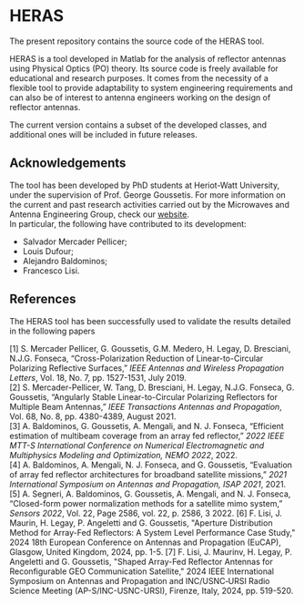 # HERAS

The present repository contains the source code of the HERAS tool. 

HERAS is a tool developed in Matlab for the analysis of reflector antennas using Physical Optics (PO) theory. Its source code is freely available for educational and research purposes. It comes from the necessity of a flexible tool to provide adaptability to system engineering requirements and can also be of interest to antenna engineers working on the design of reflector antennas.

The current version contains a subset of the developed classes, and additional ones will be included in future releases. 

## Acknowledgements

The tool has been developed by PhD students at Heriot-Watt University, under the supervision of Prof. George Goussetis. For more information on the current and past research activities carried out by the Microwaves and Antenna Engineering Group, check our [website](https://microwaves.site.hw.ac.uk/).  
In particular, the following have contributed to its development:

- Salvador Mercader Pellicer;
- Louis Dufour;
- Alejandro Baldominos;
- Francesco Lisi.

## References

The HERAS tool has been successfully used to validate the results detailed in the following papers 

[1] S. Mercader Pellicer, G. Goussetis, G.M. Medero, H. Legay, D. Bresciani, N.J.G. Fonseca, “Cross-Polarization Reduction of Linear-to-Circular Polarizing Reflective Surfaces,” *IEEE Antennas and Wireless Propagation Letters*, Vol. 18, No. 7, pp. 1527-1531, July 2019.  
[2] S. Mercader-Pellicer, W. Tang, D. Bresciani, H. Legay, N.J.G. Fonseca, G. Goussetis, “Angularly Stable Linear-to-Circular Polarizing Reflectors for Multiple Beam Antennas,” *IEEE Transactions Antennas and Propagation*, Vol. 68, No. 8, pp. 4380-4389, August 2021.  
[3] A. Baldominos, G. Goussetis, A. Mengali, and N. J. Fonseca, “Efficient estimation of multibeam coverage from an array fed reflector,” *2022 IEEE MTT-S International Conference on Numerical Electromagnetic and Multiphysics Modeling and Optimization, NEMO 2022*, 2022.  
[4] A. Baldominos, A. Mengali, N. J. Fonseca, and G. Goussetis, “Evaluation of array fed reflector architectures for broadband satellite missions,” *2021 International Symposium on Antennas and Propagation, ISAP 2021*, 2021.  
[5] A. Segneri, A. Baldominos, G. Goussetis, A. Mengali, and N. J. Fonseca, “Closed-form power normalization methods for a satellite mimo system,” *Sensors 2022*, Vol. 22, Page 2586, vol. 22, p. 2586, 3 2022.
[6] F. Lisi, J. Maurin, H. Legay, P. Angeletti and G. Goussetis, "Aperture Distribution Method for Array-Fed Reflectors: A System Level Performance Case Study," 2024 18th European Conference on Antennas and Propagation (EuCAP), Glasgow, United Kingdom, 2024, pp. 1-5.
[7] F. Lisi, J. Maurinv, H. Legay, P. Angeletti and G. Goussetis, "Shaped Array-Fed Reflector Antennas for Reconfigurable GEO Communication Satellite," 2024 IEEE International Symposium on Antennas and Propagation and INC/USNC‐URSI Radio Science Meeting (AP-S/INC-USNC-URSI), Firenze, Italy, 2024, pp. 519-520.
